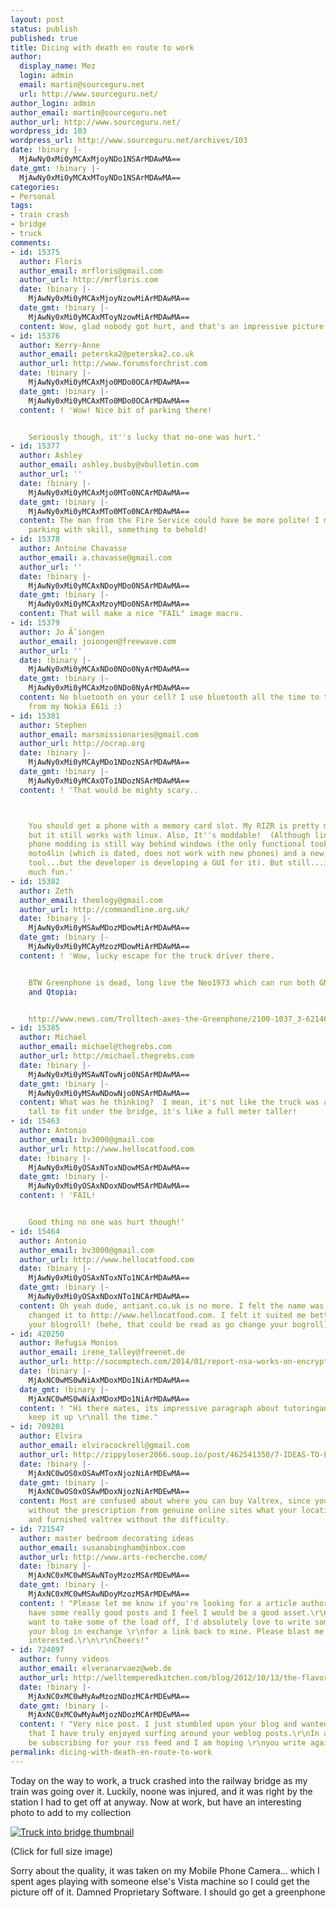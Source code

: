 ```yaml
---
layout: post
status: publish
published: true
title: Dicing with death en route to work
author:
  display_name: Mez
  login: admin
  email: martin@sourceguru.net
  url: http://www.sourceguru.net/
author_login: admin
author_email: martin@sourceguru.net
author_url: http://www.sourceguru.net/
wordpress_id: 103
wordpress_url: http://www.sourceguru.net/archives/103
date: !binary |-
  MjAwNy0xMi0yMCAxMjoyNDo1NSArMDAwMA==
date_gmt: !binary |-
  MjAwNy0xMi0yMCAxMToyNDo1NSArMDAwMA==
categories:
- Personal
tags:
- train crash
- bridge
- truck
comments:
- id: 15375
  author: Floris
  author_email: mrfloris@gmail.com
  author_url: http://mrfloris.com
  date: !binary |-
    MjAwNy0xMi0yMCAxMjoyNzowMiArMDAwMA==
  date_gmt: !binary |-
    MjAwNy0xMi0yMCAxMToyNzowMiArMDAwMA==
  content: Wow, glad nobody got hurt, and that's an impressive picture :)
- id: 15376
  author: Kerry-Anne
  author_email: peterska2@peterska2.co.uk
  author_url: http://www.forumsforchrist.com
  date: !binary |-
    MjAwNy0xMi0yMCAxMjo0MDo0OCArMDAwMA==
  date_gmt: !binary |-
    MjAwNy0xMi0yMCAxMTo0MDo0OCArMDAwMA==
  content: ! 'Wow! Nice bit of parking there!


    Seriously though, it''s lucky that no-one was hurt.'
- id: 15377
  author: Ashley
  author_email: ashley.busby@vbulletin.com
  author_url: ''
  date: !binary |-
    MjAwNy0xMi0yMCAxMjo0MTo0NCArMDAwMA==
  date_gmt: !binary |-
    MjAwNy0xMi0yMCAxMTo0MTo0NCArMDAwMA==
  content: The man from the Fire Service could have be more polite! I mean this is
    parking with skill, something to behold!
- id: 15378
  author: Antoine Chavasse
  author_email: a.chavasse@gmail.com
  author_url: ''
  date: !binary |-
    MjAwNy0xMi0yMCAxNDoyMDo0NSArMDAwMA==
  date_gmt: !binary |-
    MjAwNy0xMi0yMCAxMzoyMDo0NSArMDAwMA==
  content: That will make a nice "FAIL" image macro.
- id: 15379
  author: Jo Ã˜iongen
  author_email: joiongen@freewave.com
  author_url: ''
  date: !binary |-
    MjAwNy0xMi0yMCAxNDo0NDo0NyArMDAwMA==
  date_gmt: !binary |-
    MjAwNy0xMi0yMCAxMzo0NDo0NyArMDAwMA==
  content: No bluetooth on your cell? I use bluetooth all the time to transfer pictures
    from my Nokia E61i :)
- id: 15381
  author: Stephen
  author_email: marsmissionaries@gmail.com
  author_url: http://ocrap.org
  date: !binary |-
    MjAwNy0xMi0yMCAyMDo1NDozNSArMDAwMA==
  date_gmt: !binary |-
    MjAwNy0xMi0yMCAxOTo1NDozNSArMDAwMA==
  content: ! 'That would be mighty scary..



    You should get a phone with a memory card slot. My RIZR is pretty much proprietary
    but it still works with linux. Also, It''s moddable!  (Although linux motorola
    phone modding is still way behind windows (the only functional took we have is
    moto4lin (which is dated, does not work with new phones) and a new command line
    tool...but the developer is developing a GUI for it). But still...it''s pretty
    much fun.'
- id: 15382
  author: Zeth
  author_email: theology@gmail.com
  author_url: http://commandline.org.uk/
  date: !binary |-
    MjAwNy0xMi0yMSAwMDozMDowMiArMDAwMA==
  date_gmt: !binary |-
    MjAwNy0xMi0yMCAyMzozMDowMiArMDAwMA==
  content: ! 'Wow, lucky escape for the truck driver there.


    BTW Greenphone is dead, long live the Neo1973 which can run both GNOME based OpenMoko
    and Qtopia:


    http://www.news.com/Trolltech-axes-the-Greenphone/2100-1037_3-6214641.html'
- id: 15385
  author: Michael
  author_email: michael@thegrebs.com
  author_url: http://michael.thegrebs.com
  date: !binary |-
    MjAwNy0xMi0yMSAwNTowNjo0NSArMDAwMA==
  date_gmt: !binary |-
    MjAwNy0xMi0yMSAwNDowNjo0NSArMDAwMA==
  content: What was he thinking?  I mean, it's not like the truck was a few cm too
    tall to fit under the bridge, it's like a full meter taller!
- id: 15463
  author: Antonio
  author_email: bv3000@gmail.com
  author_url: http://www.hellocatfood.com
  date: !binary |-
    MjAwNy0xMi0yOSAxNToxNDowMSArMDAwMA==
  date_gmt: !binary |-
    MjAwNy0xMi0yOSAxNDoxNDowMSArMDAwMA==
  content: ! 'FAIL!


    Good thing no one was hurt though!'
- id: 15464
  author: Antonio
  author_email: bv3000@gmail.com
  author_url: http://www.hellocatfood.com
  date: !binary |-
    MjAwNy0xMi0yOSAxNToxNTo1NCArMDAwMA==
  date_gmt: !binary |-
    MjAwNy0xMi0yOSAxNDoxNTo1NCArMDAwMA==
  content: Oh yeah dude, antiant.co.uk is no more. I felt the name was shite so I
    changed it to http://www.hellocatfood.com. I felt it suited me better ;) go change
    your blogroll! (hehe, that could be read as go change your bogroll)
- id: 420250
  author: Refugia Monios
  author_email: irene_talley@freenet.de
  author_url: http://socomptech.com/2014/01/report-nsa-works-on-encryption-breaking-quantum-computer/
  date: !binary |-
    MjAxNC0wMS0wNiAxMDoxMDo1NiArMDAwMA==
  date_gmt: !binary |-
    MjAxNC0wMS0wNiAxMDoxMDo1NiArMDAwMA==
  content: ! "Hi there mates, its impressive paragraph about tutoringand fully explained,
    keep it up \r\nall the time."
- id: 709201
  author: Elvira
  author_email: elviracockrell@gmail.com
  author_url: http://zippyloser2066.soup.io/post/462541350/7-IDEAS-TO-Fix-Your-Cholesterol-Without
  date: !binary |-
    MjAxNC0wOS0xOSAwMToxNjozNiArMDEwMA==
  date_gmt: !binary |-
    MjAxNC0wOS0xOSAwMDoxNjozNiArMDEwMA==
  content: Most are confused about where you can buy Valtrex, since you can buy Valtrex
    without the prescription from genuine online sites what your location is helped
    and furnished valtrex without the difficulty.
- id: 721547
  author: master bedroom decorating ideas
  author_email: susanabingham@inbox.com
  author_url: http://www.arts-recherche.com/
  date: !binary |-
    MjAxNC0xMC0wMSAwNToyMzozMSArMDEwMA==
  date_gmt: !binary |-
    MjAxNC0xMC0wMSAwNDoyMzozMSArMDEwMA==
  content: ! "Please let me know if you're looking for a article author for your weblog.\r\nYou
    have some really good posts and I feel I would be a good asset.\r\nIf you ever
    want to take some of the load off, I'd absolutely love to write some content for
    your blog in exchange \r\nfor a link back to mine. Please blast me an e-mail if
    interested.\r\n\r\nCheers!"
- id: 724097
  author: funny videos
  author_email: elveranarvaez@web.de
  author_url: http://welltemperedkitchen.com/blog/2012/10/13/the-flavors-of-fall.html
  date: !binary |-
    MjAxNC0xMC0wMyAwMzozNDozMCArMDEwMA==
  date_gmt: !binary |-
    MjAxNC0xMC0wMyAwMjozNDozMCArMDEwMA==
  content: ! "Very nice post. I just stumbled upon your blog and wanted to mention
    that I have truly enjoyed surfing around your weblog posts.\r\nIn any case I'll
    be subscribing for your rss feed and I am hoping \r\nyou write again very soon!"
permalink: dicing-with-death-en-route-to-work
---
```

<p>Today on the way to work, a truck crashed into the railway bridge as my train was going over it. Luckily, noone was injured, and it was right by the station I had to get off at anyway. Now at work, but have an interesting photo to add to my collection</p>
<p><a href="http://www.sourceguru.net/wp-content/uploads/2007/12/crash.jpg"><img src="http://www.sourceguru.net/wp-content/uploads/2007/12/crash-thumb.jpg" alt="Truck into bridge thumbnail" border="0" /></a></p>
<p>(Click for full size image)</p>
<p>Sorry about the quality, it was taken on my Mobile Phone Camera... which I spent ages playing with someone else's Vista machine so I could get the picture off of it. Damned Proprietary Software. I should go get a greenphone</p>

